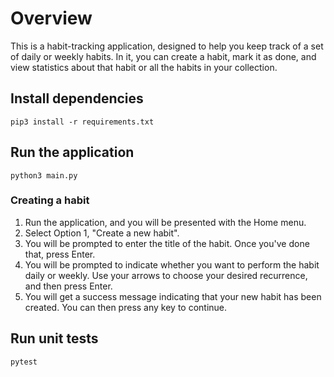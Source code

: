 # Overview
This is a habit-tracking application, designed to help you keep track of a set of daily or weekly habits.  In it, you can create a habit, mark it as done, and view statistics about that habit or all the habits in your collection.

## Install dependencies
`pip3 install -r requirements.txt`

## Run the application
`python3 main.py`

### Creating a habit
1. Run the application, and you will be presented with the Home menu.
2. Select Option 1, "Create a new habit".
3. You will be prompted to enter the title of the habit.  Once you've done that, press Enter.
4. You will be prompted to indicate whether you want to perform the habit daily or weekly.  Use your arrows to choose your desired recurrence, and then press Enter.
5. You will get a success message indicating that your new habit has been created.  You can then press any key to continue.

## Run unit tests
`pytest`